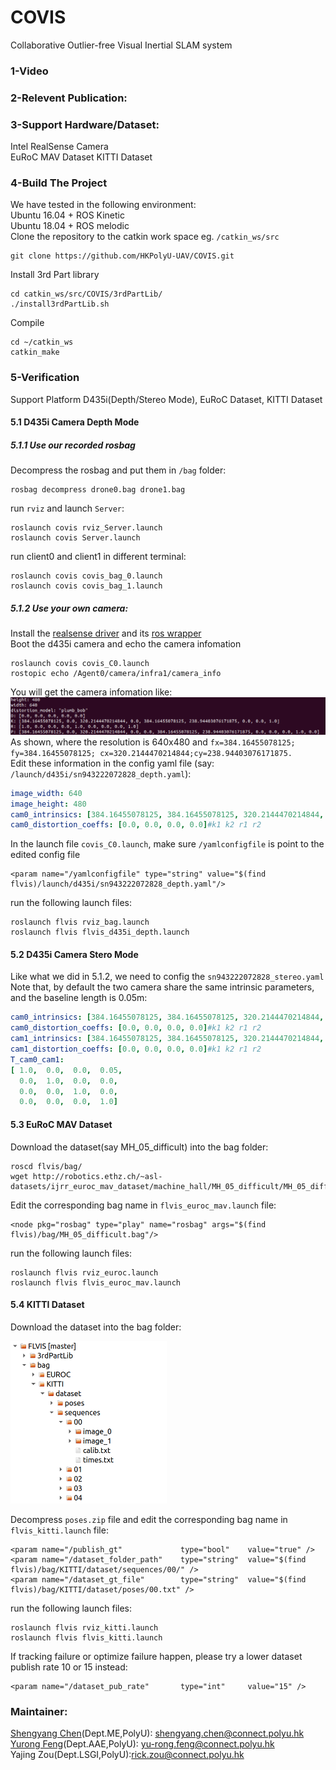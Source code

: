 #  COVIS
Collaborative Outlier-free Visual Inertial SLAM system
### 1-Video




### 2-Relevent Publication:

### 3-Support Hardware/Dataset:
Intel RealSense Camera <br />
EuRoC MAV Dataset
KITTI Dataset

### 4-Build The Project
We have tested in the following environment: <br />
Ubuntu 16.04 + ROS Kinetic <br />
Ubuntu 18.04 + ROS melodic <br />
Clone the repository to the catkin work space eg. `/catkin_ws/src`
````
git clone https://github.com/HKPolyU-UAV/COVIS.git
````
Install 3rd Part library
````
cd catkin_ws/src/COVIS/3rdPartLib/
./install3rdPartLib.sh
````
Compile
````
cd ~/catkin_ws
catkin_make
````
### 5-Verification
Support Platform D435i(Depth/Stereo Mode), EuRoC Dataset, KITTI Dataset
#### 5.1 D435i Camera Depth Mode
##### 5.1.1 Use our recorded rosbag 

Decompress the rosbag and put them in ````/bag```` folder:
````
rosbag decompress drone0.bag drone1.bag
````
run ````rviz```` and launch ````Server````:
````
roslaunch covis rviz_Server.launch 
roslaunch covis Server.launch 
````
run client0 and client1 in different terminal:
````
roslaunch covis covis_bag_0.launch 
roslaunch covis covis_bag_1.launch 
````
##### 5.1.2 Use your own camera:
Install the [realsense driver](https://github.com/IntelRealSense/librealsense) and its [ros wrapper](https://github.com/IntelRealSense/realsense-ros) <br />
Boot the d435i camera and echo the camera infomation
````
roslaunch covis covis_C0.launch 
rostopic echo /Agent0/camera/infra1/camera_info
````
You will get the camera infomation like:
<img src="others/camera_info.png">
As shown, where the resolution is 640x480 and `fx=384.16455078125; fy=384.16455078125; cx=320.2144470214844;cy=238.94403076171875.` <br />
Edit these information in the config yaml file (say: `/launch/d435i/sn943222072828_depth.yaml`):
```yaml
image_width: 640
image_height: 480
cam0_intrinsics: [384.16455078125, 384.16455078125, 320.2144470214844, 238.94403076171875]#fx fy cx cy
cam0_distortion_coeffs: [0.0, 0.0, 0.0, 0.0]#k1 k2 r1 r2
```
In the launch file ````covis_C0.launch````, make sure ````/yamlconfigfile```` is point to the edited config file
````
<param name="/yamlconfigfile" type="string" value="$(find flvis)/launch/d435i/sn943222072828_depth.yaml"/>
````
run the following launch files:
````
roslaunch flvis rviz_bag.launch
roslaunch flvis flvis_d435i_depth.launch
````
#### 5.2 D435i Camera Stero Mode
Like what we did in 5.1.2, we need to config the `sn943222072828_stereo.yaml` <br />
Note that, by default the two camera share the same intrinsic parameters, and the baseline length is 0.05m:
```yaml
cam0_intrinsics: [384.16455078125, 384.16455078125, 320.2144470214844, 238.94403076171875]#fx fy cx cy
cam0_distortion_coeffs: [0.0, 0.0, 0.0, 0.0]#k1 k2 r1 r2
cam1_intrinsics: [384.16455078125, 384.16455078125, 320.2144470214844, 238.94403076171875]#fx fy cx cy
cam1_distortion_coeffs: [0.0, 0.0, 0.0, 0.0]#k1 k2 r1 r2
T_cam0_cam1:
[ 1.0,  0.0,  0.0,  0.05,
  0.0,  1.0,  0.0,  0.0,
  0.0,  0.0,  1.0,  0.0,
  0.0,  0.0,  0.0,  1.0]

```

#### 5.3 EuRoC MAV Dataset
Download the dataset(say MH_05_difficult) into the bag folder:
````
roscd flvis/bag/
wget http://robotics.ethz.ch/~asl-datasets/ijrr_euroc_mav_dataset/machine_hall/MH_05_difficult/MH_05_difficult.bag
````
Edit the corresponding bag name in `flvis_euroc_mav.launch` file:
````
<node pkg="rosbag" type="play" name="rosbag" args="$(find flvis)/bag/MH_05_difficult.bag"/>
````
run the following launch files:
````
roslaunch flvis rviz_euroc.launch
roslaunch flvis flvis_euroc_mav.launch
````

#### 5.4 KITTI Dataset
Download the dataset into the bag folder:

<img src="https://github.com/Ttoto/img_bed/blob/main/FLVIS/kitti_sc.png" width="250"> 

Decompress `poses.zip` file and edit the corresponding bag name in `flvis_kitti.launch` file:
````
<param name="/publish_gt"             type="bool"    value="true" />
<param name="/dataset_folder_path"    type="string"  value="$(find flvis)/bag/KITTI/dataset/sequences/00/" />
<param name="/dataset_gt_file"        type="string"  value="$(find flvis)/bag/KITTI/dataset/poses/00.txt" />
````
run the following launch files:
````
roslaunch flvis rviz_kitti.launch
roslaunch flvis flvis_kitti.launch
````
If tracking failure or optimize failure happen, please try a lower dataset publish rate 10 or 15 instead:
````
<param name="/dataset_pub_rate"       type="int"     value="15" />
````

### Maintainer:
[Shengyang Chen](https://www.polyu.edu.hk/researchgrp/cywen/index.php/en/people/alumni.html)(Dept.ME,PolyU): shengyang.chen@connect.polyu.hk <br />
[Yurong Feng](https://www.polyu.edu.hk/researchgrp/cywen/index.php/en/people/current-members.html)(Dept.AAE,PolyU): yu-rong.feng@connect.polyu.hk <br />
Yajing Zou(Dept.LSGI,PolyU):rick.zou@connect.polyu.hk
